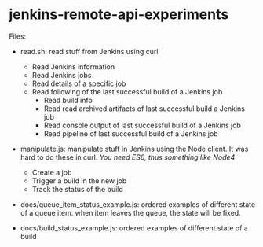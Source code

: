 # jenkins-remote-api-experiments


Files:

* read.sh: read stuff from Jenkins using curl
  - Read Jenkins information
  - Read Jenkins jobs
  - Read details of a specific job
  - Read following of the last successful build of a Jenkins job
      - Read build info
      - Read read archived artifacts of last successful build a Jenkins job
      - Read console output of last successful build of a Jenkins job
      - Read pipeline of last successful build of a Jenkins job

* manipulate.js: manipulate stuff in Jenkins using the Node client. It was hard to do these in curl. *You need ES6, thus something like Node4*
  - Create a job
  - Trigger a build in the new job
  - Track the status of the build


* docs/queue_item_status_example.js: ordered examples of different state of a queue item. when item leaves the queue, the state will be fixed.

* docs/build_status_example.js: ordered examples of different state of a build